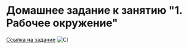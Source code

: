 # Домашнее задание к занятию "1. Рабочее окружение"

[Ссылка на задание](https://github.com/netology-code/ahj-homeworks/tree/video/env)
![CI](https://github.com/proskovey/ahj_1.1/actions/workflows/web.yml/badge.svg)
